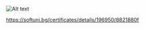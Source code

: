 ![Alt text]((https://github.com/Sensabg/Softuni.java/assets/151548889/395cda9a-e494-41fa-945d-a4f4587a1f93))




https://softuni.bg/certificates/details/196950/8821880f
